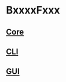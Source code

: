 # BxxxxFxxx
## [Core](https://github.com/pb10001/BxxxxFxxx/tree/master/BrainFxxkInterpreter)
## [CLI](https://github.com/pb10001/BxxxxFxxx/tree/master/BrainFxxkConsole)
## [GUI](https://github.com/pb10001/BxxxxFxxx/tree/master/BrainFxxkGUI)
